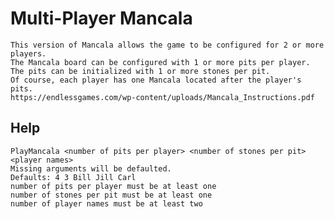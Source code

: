 # Multi-Player Mancala
    This version of Mancala allows the game to be configured for 2 or more players.
    The Mancala board can be configured with 1 or more pits per player.
    The pits can be initialized with 1 or more stones per pit.
    Of course, each player has one Mancala located after the player's pits.
    https://endlessgames.com/wp-content/uploads/Mancala_Instructions.pdf
## Help
    PlayMancala <number of pits per player> <number of stones per pit> <player names>
    Missing arguments will be defaulted.
    Defaults: 4 3 Bill Jill Carl
    number of pits per player must be at least one
    number of stones per pit must be at least one
    number of player names must be at least two
